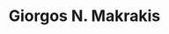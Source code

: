---
title: "Giorgos N. Makrakis"
collection: students
permalink: /students/s2-makrakis-1992
thesis: "Elastic Wave Propagation in a half plane with a hole"
institute: "NTUA, Greece"
year: "1992"
type: "phd" # or diploma
current-position: "Professor, Dept. of Applied Mathematics, <i>University of Crete</i>, and Researcher at the Institute of Applied and Computational Mathematics, <i>Foundation of Research and Technology</i>, Heraklion, Crete, Greece"
external-link: "http://users.math.uoc.gr/~makrakg/"
---